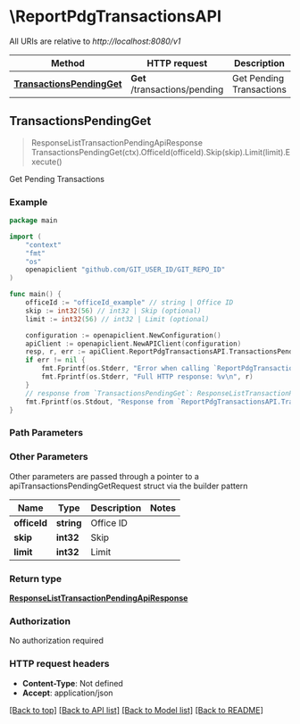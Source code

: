 # \ReportPdgTransactionsAPI

All URIs are relative to *http://localhost:8080/v1*

Method | HTTP request | Description
------------- | ------------- | -------------
[**TransactionsPendingGet**](ReportPdgTransactionsAPI.md#TransactionsPendingGet) | **Get** /transactions/pending | Get Pending Transactions



## TransactionsPendingGet

> ResponseListTransactionPendingApiResponse TransactionsPendingGet(ctx).OfficeId(officeId).Skip(skip).Limit(limit).Execute()

Get Pending Transactions



### Example

```go
package main

import (
	"context"
	"fmt"
	"os"
	openapiclient "github.com/GIT_USER_ID/GIT_REPO_ID"
)

func main() {
	officeId := "officeId_example" // string | Office ID
	skip := int32(56) // int32 | Skip (optional)
	limit := int32(56) // int32 | Limit (optional)

	configuration := openapiclient.NewConfiguration()
	apiClient := openapiclient.NewAPIClient(configuration)
	resp, r, err := apiClient.ReportPdgTransactionsAPI.TransactionsPendingGet(context.Background()).OfficeId(officeId).Skip(skip).Limit(limit).Execute()
	if err != nil {
		fmt.Fprintf(os.Stderr, "Error when calling `ReportPdgTransactionsAPI.TransactionsPendingGet``: %v\n", err)
		fmt.Fprintf(os.Stderr, "Full HTTP response: %v\n", r)
	}
	// response from `TransactionsPendingGet`: ResponseListTransactionPendingApiResponse
	fmt.Fprintf(os.Stdout, "Response from `ReportPdgTransactionsAPI.TransactionsPendingGet`: %v\n", resp)
}
```

### Path Parameters



### Other Parameters

Other parameters are passed through a pointer to a apiTransactionsPendingGetRequest struct via the builder pattern


Name | Type | Description  | Notes
------------- | ------------- | ------------- | -------------
 **officeId** | **string** | Office ID | 
 **skip** | **int32** | Skip | 
 **limit** | **int32** | Limit | 

### Return type

[**ResponseListTransactionPendingApiResponse**](ResponseListTransactionPendingApiResponse.md)

### Authorization

No authorization required

### HTTP request headers

- **Content-Type**: Not defined
- **Accept**: application/json

[[Back to top]](#) [[Back to API list]](../README.md#documentation-for-api-endpoints)
[[Back to Model list]](../README.md#documentation-for-models)
[[Back to README]](../README.md)

